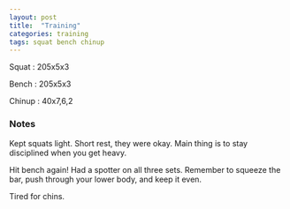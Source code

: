```yaml
---
layout: post
title:  "Training"
categories: training
tags: squat bench chinup
---
```


Squat       :   205x5x3

Bench       :   205x5x3

Chinup      :   40x7,6,2

### Notes

Kept squats light. Short rest, they were okay. Main thing is to stay
disciplined when you get heavy.

Hit bench again! Had a spotter on all three sets. Remember to squeeze the bar,
push through your lower body, and keep it even.

Tired for chins.
